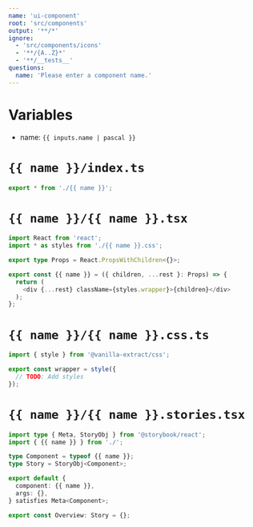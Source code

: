 ```yaml
---
name: 'ui-component'
root: 'src/components'
output: '**/*'
ignore:
  - 'src/components/icons'
  - '**/{A..Z}*'
  - '**/__tests__'
questions:
  name: 'Please enter a component name.'
---
```


# Variables

- name: `{{ inputs.name | pascal }}`

# `{{ name }}/index.ts`

```typescript
export * from './{{ name }}';
```

# `{{ name }}/{{ name }}.tsx`

```typescript
import React from 'react';
import * as styles from './{{ name }}.css';

export type Props = React.PropsWithChildren<{}>;

export const {{ name }} = ({ children, ...rest }: Props) => {
  return (
    <div {...rest} className={styles.wrapper}>{children}</div>
  );
};
```

# `{{ name }}/{{ name }}.css.ts`

```typescript
import { style } from '@vanilla-extract/css';

export const wrapper = style({
  // TODO: Add styles
});
```

# `{{ name }}/{{ name }}.stories.tsx`

```typescript
import type { Meta, StoryObj } from '@storybook/react';
import { {{ name }} } from './';

type Component = typeof {{ name }};
type Story = StoryObj<Component>;

export default {
  component: {{ name }},
  args: {},
} satisfies Meta<Component>;

export const Overview: Story = {};
```
